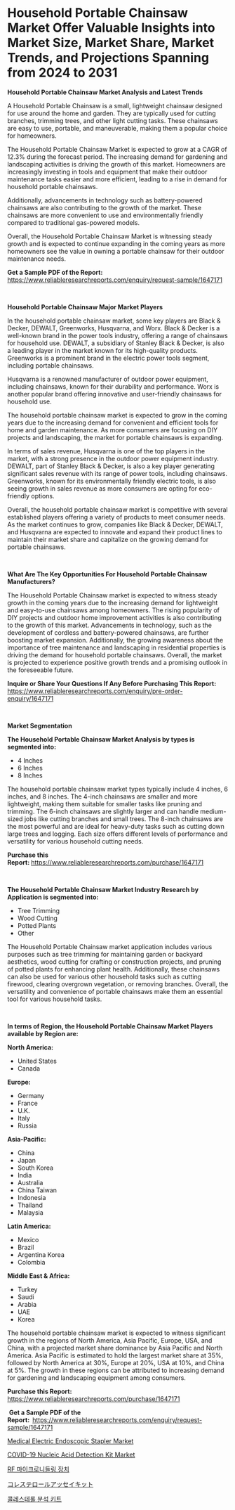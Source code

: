 <p><h1>Household Portable Chainsaw Market Offer Valuable Insights into Market Size, Market Share, Market Trends, and Projections Spanning from 2024 to 2031</h1></p><p><strong>Household Portable Chainsaw Market Analysis and Latest Trends</strong></p>
<p><p>A Household Portable Chainsaw is a small, lightweight chainsaw designed for use around the home and garden. They are typically used for cutting branches, trimming trees, and other light cutting tasks. These chainsaws are easy to use, portable, and maneuverable, making them a popular choice for homeowners.</p><p>The Household Portable Chainsaw Market is expected to grow at a CAGR of 12.3% during the forecast period. The increasing demand for gardening and landscaping activities is driving the growth of this market. Homeowners are increasingly investing in tools and equipment that make their outdoor maintenance tasks easier and more efficient, leading to a rise in demand for household portable chainsaws.</p><p>Additionally, advancements in technology such as battery-powered chainsaws are also contributing to the growth of the market. These chainsaws are more convenient to use and environmentally friendly compared to traditional gas-powered models.</p><p>Overall, the Household Portable Chainsaw Market is witnessing steady growth and is expected to continue expanding in the coming years as more homeowners see the value in owning a portable chainsaw for their outdoor maintenance needs.</p></p>
<p><strong>Get a Sample PDF of the Report:&nbsp;</strong> <a href="https://www.reliableresearchreports.com/enquiry/request-sample/1647171">https://www.reliableresearchreports.com/enquiry/request-sample/1647171</a></p>
<p>&nbsp;</p>
<p><strong>Household Portable Chainsaw Major Market Players</strong></p>
<p><p>In the household portable chainsaw market, some key players are Black & Decker, DEWALT, Greenworks, Husqvarna, and Worx. Black & Decker is a well-known brand in the power tools industry, offering a range of chainsaws for household use. DEWALT, a subsidiary of Stanley Black & Decker, is also a leading player in the market known for its high-quality products. Greenworks is a prominent brand in the electric power tools segment, including portable chainsaws.</p><p>Husqvarna is a renowned manufacturer of outdoor power equipment, including chainsaws, known for their durability and performance. Worx is another popular brand offering innovative and user-friendly chainsaws for household use.</p><p>The household portable chainsaw market is expected to grow in the coming years due to the increasing demand for convenient and efficient tools for home and garden maintenance. As more consumers are focusing on DIY projects and landscaping, the market for portable chainsaws is expanding.</p><p>In terms of sales revenue, Husqvarna is one of the top players in the market, with a strong presence in the outdoor power equipment industry. DEWALT, part of Stanley Black & Decker, is also a key player generating significant sales revenue with its range of power tools, including chainsaws. Greenworks, known for its environmentally friendly electric tools, is also seeing growth in sales revenue as more consumers are opting for eco-friendly options.</p><p>Overall, the household portable chainsaw market is competitive with several established players offering a variety of products to meet consumer needs. As the market continues to grow, companies like Black & Decker, DEWALT, and Husqvarna are expected to innovate and expand their product lines to maintain their market share and capitalize on the growing demand for portable chainsaws.</p></p>
<p>&nbsp;</p>
<p><strong>What Are The Key Opportunities For Household Portable Chainsaw Manufacturers?</strong></p>
<p><p>The Household Portable Chainsaw market is expected to witness steady growth in the coming years due to the increasing demand for lightweight and easy-to-use chainsaws among homeowners. The rising popularity of DIY projects and outdoor home improvement activities is also contributing to the growth of this market. Advancements in technology, such as the development of cordless and battery-powered chainsaws, are further boosting market expansion. Additionally, the growing awareness about the importance of tree maintenance and landscaping in residential properties is driving the demand for household portable chainsaws. Overall, the market is projected to experience positive growth trends and a promising outlook in the foreseeable future.</p></p>
<p><strong>Inquire or Share Your Questions If Any Before Purchasing This Report:</strong> <a href="https://www.reliableresearchreports.com/enquiry/pre-order-enquiry/1647171">https://www.reliableresearchreports.com/enquiry/pre-order-enquiry/1647171</a></p>
<p>&nbsp;</p>
<p><strong>Market Segmentation</strong></p>
<p><strong>The Household Portable Chainsaw Market Analysis by types is segmented into:</strong></p>
<p><ul><li>4 Inches</li><li>6 Inches</li><li>8 Inches</li></ul></p>
<p><p>The household portable chainsaw market types typically include 4 inches, 6 inches, and 8 inches. The 4-inch chainsaws are smaller and more lightweight, making them suitable for smaller tasks like pruning and trimming. The 6-inch chainsaws are slightly larger and can handle medium-sized jobs like cutting branches and small trees. The 8-inch chainsaws are the most powerful and are ideal for heavy-duty tasks such as cutting down large trees and logging. Each size offers different levels of performance and versatility for various household cutting needs.</p></p>
<p><strong>Purchase this Report:&nbsp;</strong><a href="https://www.reliableresearchreports.com/purchase/1647171">https://www.reliableresearchreports.com/purchase/1647171</a></p>
<p>&nbsp;</p>
<p><strong>The Household Portable Chainsaw Market Industry Research by Application is segmented into:</strong></p>
<p><ul><li>Tree Trimming</li><li>Wood Cutting</li><li>Potted Plants</li><li>Other</li></ul></p>
<p><p>The Household Portable Chainsaw market application includes various purposes such as tree trimming for maintaining garden or backyard aesthetics, wood cutting for crafting or construction projects, and pruning of potted plants for enhancing plant health. Additionally, these chainsaws can also be used for various other household tasks such as cutting firewood, clearing overgrown vegetation, or removing branches. Overall, the versatility and convenience of portable chainsaws make them an essential tool for various household tasks.</p></p>
<p>&nbsp;</p>
<p><strong>In terms of Region, the Household Portable Chainsaw Market Players available by Region are:</strong></p>
<p>
    <p> <strong> North America: </strong>
        <ul>
            <li>United States</li>
            <li>Canada</li>
        </ul>
        </p> 
    <p> <strong> Europe: </strong>
        <ul>
            <li>Germany</li>
            <li>France</li>
            <li>U.K.</li>
            <li>Italy</li>
            <li>Russia</li>
        </ul>
        </p> 
    <p> <strong> Asia-Pacific: </strong>
        <ul>
            <li>China</li>
            <li>Japan</li>
            <li>South Korea</li>
            <li>India</li>
            <li>Australia</li>
            <li>China Taiwan</li>
            <li>Indonesia</li>
            <li>Thailand</li>
            <li>Malaysia</li>
        </ul>
        </p> 
    <p> <strong> Latin America: </strong>
        <ul>
            <li>Mexico</li>
            <li>Brazil</li>
            <li>Argentina Korea</li>
            <li>Colombia</li>
        </ul>
        </p> 
    <p> <strong> Middle East & Africa: </strong>
        <ul>
            <li>Turkey</li>
            <li>Saudi</li>
            <li>Arabia</li>
            <li>UAE</li>
            <li>Korea</li>
        </ul>
    </p>
    </p>
<p><p>The household portable chainsaw market is expected to witness significant growth in the regions of North America, Asia Pacific, Europe, USA, and China, with a projected market share dominance by Asia Pacific and North America. Asia Pacific is estimated to hold the largest market share at 35%, followed by North America at 30%, Europe at 20%, USA at 10%, and China at 5%. The growth in these regions can be attributed to increasing demand for gardening and landscaping equipment among consumers.</p></p>
<p><strong>Purchase this Report: </strong><a href="https://www.reliableresearchreports.com/purchase/1647171">https://www.reliableresearchreports.com/purchase/1647171</a></p>
<p>&nbsp;<strong>Get a Sample PDF of the Report:&nbsp;&nbsp;</strong><a href="https://www.reliableresearchreports.com/enquiry/request-sample/1647171">https://www.reliableresearchreports.com/enquiry/request-sample/1647171</a></p>
<p><strong></strong></p>
<p><p><a href="https://copper-carbon-84f.notion.site/Medical-Electric-Endoscopic-Stapler-Market-Centers-on-Aspects-such-as-Market-Growth-Market-Share-M-7c2dfa0bbda14844addecb23595b0ea4">Medical Electric Endoscopic Stapler Market</a></p><p><a href="https://issuu.com/reportprime-2/docs/covid-19-nucleic-acid-detection-kit-market-size-20">COVID-19 Nucleic Acid Detection Kit Market</a></p><p><a href="https://medium.com/@moyahfrancoestellec51j635wcx/rf-%EB%A7%88%EC%9D%B4%ED%81%AC%EB%A1%9C-%EB%8B%88%EB%93%A4%EB%A7%81-%EC%9E%A5%EC%B9%98-%EC%8B%9C%EC%9E%A5-%EA%B2%BD%EC%9F%81-%EB%B6%84%EC%84%9D-%EC%8B%9C%EC%9E%A5-%EB%8F%99%ED%96%A5-%EB%B0%8F-2031%EB%85%84%EA%B9%8C%EC%A7%80%EC%9D%98-%EC%98%88%EC%B8%A1-3d0945ff57b9">RF 마이크로니들링 장치</a></p><p><a href="https://medium.com/@fouzimed18/%E3%82%B3%E3%83%AC%E3%82%B9%E3%83%86%E3%83%AD%E3%83%BC%E3%83%AB%E3%82%A2%E3%83%83%E3%82%BB%E3%82%A4%E3%82%AD%E3%83%83%E3%83%88%E5%B8%82%E5%A0%B4%E5%B1%95%E6%9C%9B-%E6%A5%AD%E7%95%8C%E6%A6%82%E8%A6%81%E3%81%A8%E4%BA%88%E6%B8%AC-2024%E5%B9%B4%E3%81%8B%E3%82%892031%E5%B9%B4-6f5249b5eb02">コレステロールアッセイキット</a></p><p><a href="https://medium.com/@moyahfrancoestellec51j635wcx/%EC%BD%9C%EB%A0%88%EC%8A%A4%ED%85%8C%EB%A1%A4-%EB%B6%84%EC%84%9D-%ED%82%A4%ED%8A%B8-%EC%8B%9C%EC%9E%A5-%EB%B6%84%EC%84%9D-%EB%B0%8F-%ED%81%AC%EA%B8%B0-%EC%98%88%EC%B8%A1-2024%EB%85%84%EB%B6%80%ED%84%B0-2031%EB%85%84%EA%B9%8C%EC%A7%80%EC%9D%98-%EA%B8%B0%EA%B0%84-%EB%8F%99%EC%95%88-317146b42013">콜레스테롤 분석 키트</a></p></p>